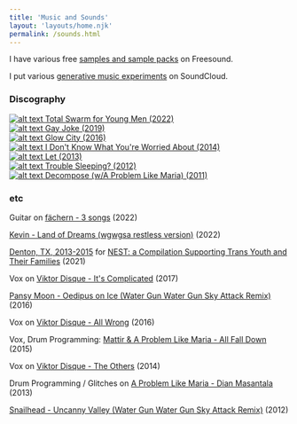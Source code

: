 ```yaml
---
title: 'Music and Sounds'
layout: 'layouts/home.njk'
permalink: /sounds.html
---
```


I have various free [samples and sample packs](https://freesound.org/people/wgwgsa/) on Freesound.

I put various [generative music experiments](https://soundcloud.com/watergunsky) on SoundCloud.

### Discography

<div class="wrapper">
<div>
    <a href=https://watergunsky.bandcamp.com/album/total-swarm-for-young-men>
        <img id="albumart" src="/static/images/totalswarm.jpg" alt="alt text" title="image Title" />
        <span id="tooltip"> Total Swarm for Young Men (2022) </span>
    </a>
</div>
<div>
    <a href=https://watergunsky.bandcamp.com/album/gay-joke>
    <img id="albumart" src="/static/images/gayjoke.jpg" alt="alt text" title="image Title" />
    <span id="tooltip"> Gay Joke (2019) </span>
    </a>
</div>
<div>
    <a href=https://watergunsky.bandcamp.com/album/glow-city>
    <img id="albumart" src="/static/images/glowcity.jpg" alt="alt text" title="image Title" />
    <span id="tooltip"> Glow City (2016) </span>
    </a>
</div>
<div>
    <a href=https://watergunsky.bandcamp.com/album/i-dont-know-what-youre-worried-about>
    <img id="albumart" src="/static/images/idkwywa.jpg" alt="alt text" title="image Title" />
    <span id="tooltip"> I Don't Know What You're Worried About (2014) </span>
    </a>
</div>
<div>
    <a href=https://watergunsky.bandcamp.com/album/let>
    <img id="albumart" src="/static/images/let.jpg" alt="alt text" title="image Title" />
    <span id="tooltip">Let (2013)</span>
    </a>
</div>
<div>
    <a href=https://watergunsky.bandcamp.com/album/trouble-sleeping>
        <img id="albumart" src="/static/images/troublesleeping.jpg" alt="alt text" title="image Title" />
        <span id="tooltip">Trouble Sleeping? (2012)</span>
    </a>
</div>
<div>
    <a href=https://decompose.bandcamp.com/album/decompose>
        <img id="albumart" src="/static/images/decompose.jpg" alt="alt text" title="image Title" />
        <span id="tooltip">Decompose (w/A Problem Like Maria) (2011) </span>
    </a>
</div>
</div>



### etc

Guitar on [fächern - 3 songs](https://faechern.bandcamp.com/album/3-songs) (2022)

[Kevin - Land of Dreams (wgwgsa restless version)](https://kevinkevinkevin.bandcamp.com/track/land-of-dreams-wgwgsa-restless-version) (2022)

[Denton, TX, 2013-2015](https://nothankyourecordings.bandcamp.com/track/denton-tx-2013-2015) for [NEST: a Compilation Supporting Trans Youth and Their Families](https://nothankyourecordings.bandcamp.com/album/nest-a-compilation-supporting-trans-youth-and-their-families) (2021)

Vox on [Viktor Disque - It's Complicated](https://soundcloud.com/viktor-disque/its-complicated-ft-aplm-wgwgsa?utm_source=clipboard&utm_medium=text&utm_campaign=social_sharing) (2017)

[Pansy Moon - Oedipus on Ice (Water Gun Water Gun Sky Attack Remix)](https://soundcloud.com/pansymoon/oedipus-on-ice-wgwgsa-remix) (2016)

Vox on [Viktor Disque - All Wrong](https://soundcloud.com/viktor-disque/all-wrong-ft-wgwgsa?utm_source=clipboard&utm_medium=text&utm_campaign=social_sharing) (2016)

Vox, Drum Programming: [Mattir & A Problem Like Maria - All Fall Down](https://mattir.bandcamp.com/track/all-fall-down-feat-wgwgsa) (2015)

Vox on [Viktor Disque - The Others](https://soundcloud.com/viktor-disque/the-others?utm_source=clipboard&utm_medium=text&utm_campaign=social_sharing) (2014)

Drum Programming / Glitches on [A Problem Like Maria - Dian Masantala](https://aproblemlikemaria.bandcamp.com/track/dian-masalanta-feat-similarobjects-akisuda-water-gun-water-gun-sky-attack) (2013)

[Snailhead - Uncanny Valley (Water Gun Water Gun Sky Attack Remix)](https://snailhead.bandcamp.com/track/uncanny-valley-water-gun-water-gun-sky-attack) (2012)





